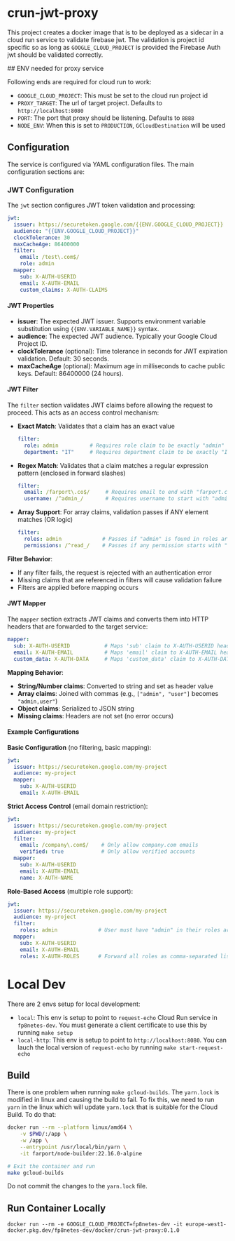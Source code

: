 # crun-jwt-proxy

This project creates a docker image that is to be deployed as a sidecar
in a cloud run service to validate firebase jwt.  The validation is
project id specific so as long as `GOOGLE_CLOUD_PROJECT` is provided
the Firebase Auth jwt should be validated correctly.

## ENV needed for proxy service

Following ends are required for cloud run to work:

* `GOOGLE_CLOUD_PROJECT`: This must be set to the cloud run project id
* `PROXY_TARGET`: The url of target project. Defaults to `http://localhost:8080`
* `PORT`: The port that proxy should be listening.  Defaults to `8888`
* `NODE_ENV`: When this is set to `PRODUCTION`, `GCloudDestination` will be used

## Configuration

The service is configured via YAML configuration files. The main configuration sections are:

### JWT Configuration

The `jwt` section configures JWT token validation and processing:

```yaml
jwt:
  issuer: https://securetoken.google.com/{{ENV.GOOGLE_CLOUD_PROJECT}}
  audience: "{{ENV.GOOGLE_CLOUD_PROJECT}}"
  clockTolerance: 30
  maxCacheAge: 86400000
  filter:
    email: /test\.com$/
    role: admin
  mapper:
    sub: X-AUTH-USERID
    email: X-AUTH-EMAIL
    custom_claims: X-AUTH-CLAIMS
```

#### JWT Properties

- **issuer**: The expected JWT issuer. Supports environment variable substitution using `{{ENV.VARIABLE_NAME}}` syntax.
- **audience**: The expected JWT audience. Typically your Google Cloud Project ID.
- **clockTolerance** (optional): Time tolerance in seconds for JWT expiration validation. Default: 30 seconds.
- **maxCacheAge** (optional): Maximum age in milliseconds to cache public keys. Default: 86400000 (24 hours).

#### JWT Filter

The `filter` section validates JWT claims before allowing the request to proceed. This acts as an access control mechanism:

- **Exact Match**: Validates that a claim has an exact value
  ```yaml
  filter:
    role: admin          # Requires role claim to be exactly "admin"
    department: "IT"     # Requires department claim to be exactly "IT"
  ```

- **Regex Match**: Validates that a claim matches a regular expression pattern (enclosed in forward slashes)
  ```yaml
  filter:
    email: /farport\.co$/     # Requires email to end with "farport.co"
    username: /^admin_/       # Requires username to start with "admin_"
  ```

- **Array Support**: For array claims, validation passes if ANY element matches (OR logic)
  ```yaml
  filter:
    roles: admin             # Passes if "admin" is found in roles array
    permissions: /^read_/    # Passes if any permission starts with "read_"
  ```

**Filter Behavior**:
- If any filter fails, the request is rejected with an authentication error
- Missing claims that are referenced in filters will cause validation failure
- Filters are applied before mapping occurs

#### JWT Mapper

The `mapper` section extracts JWT claims and converts them into HTTP headers that are forwarded to the target service:

```yaml
mapper:
  sub: X-AUTH-USERID           # Maps 'sub' claim to X-AUTH-USERID header
  email: X-AUTH-EMAIL          # Maps 'email' claim to X-AUTH-EMAIL header
  custom_data: X-AUTH-DATA     # Maps 'custom_data' claim to X-AUTH-DATA header
```

**Mapping Behavior**:
- **String/Number claims**: Converted to string and set as header value
- **Array claims**: Joined with commas (e.g., `["admin", "user"]` becomes `"admin,user"`)
- **Object claims**: Serialized to JSON string
- **Missing claims**: Headers are not set (no error occurs)

#### Example Configurations

**Basic Configuration** (no filtering, basic mapping):
```yaml
jwt:
  issuer: https://securetoken.google.com/my-project
  audience: my-project
  mapper:
    sub: X-AUTH-USERID
    email: X-AUTH-EMAIL
```

**Strict Access Control** (email domain restriction):
```yaml
jwt:
  issuer: https://securetoken.google.com/my-project
  audience: my-project
  filter:
    email: /company\.com$/    # Only allow company.com emails
    verified: true            # Only allow verified accounts
  mapper:
    sub: X-AUTH-USERID
    email: X-AUTH-EMAIL
    name: X-AUTH-NAME
```

**Role-Based Access** (multiple role support):
```yaml
jwt:
  issuer: https://securetoken.google.com/my-project
  audience: my-project
  filter:
    roles: admin             # User must have "admin" in their roles array
  mapper:
    sub: X-AUTH-USERID
    email: X-AUTH-EMAIL
    roles: X-AUTH-ROLES      # Forward all roles as comma-separated list
```

# Local Dev

There are 2 envs setup for local development:

* `local`: This env is setup to point to `request-echo` Cloud Run service in `fp8netes-dev`.  You must generate a client certificate to use this by running `make setup`
* `local-http`: This env is setup to point to `http://localhost:8080`.  You can lauch the local version of `request-echo` by running `make start-request-echo`

## Build

There is one problem when running `make gcloud-builds`.  The `yarn.lock` is modified in
linux and causing the build to fail.  To fix this, we need to run `yarn` in the linux
which will update `yarn.lock` that is suitable for the Cloud Build.  To do that:

```bash
docker run --rm --platform linux/amd64 \
    -v $PWD/:/app \
    -w /app \
    --entrypoint /usr/local/bin/yarn \
    -it farport/node-builder:22.16.0-alpine

# Exit the container and run
make gcloud-builds
```

Do not commit the changes to the `yarn.lock` file.

## Run Container Locally

```
docker run --rm -e GOOGLE_CLOUD_PROJECT=fp8netes-dev -it europe-west1-docker.pkg.dev/fp8netes-dev/docker/crun-jwt-proxy:0.1.0
```
